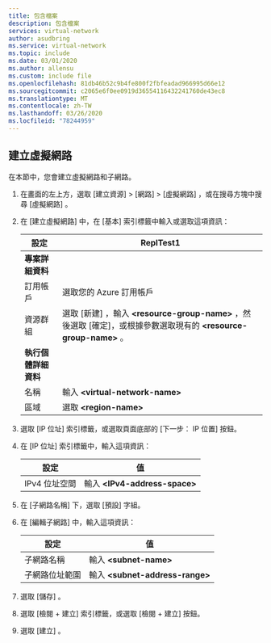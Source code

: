 ```yaml
---
title: 包含檔案
description: 包含檔案
services: virtual-network
author: asudbring
ms.service: virtual-network
ms.topic: include
ms.date: 03/01/2020
ms.author: allensu
ms.custom: include file
ms.openlocfilehash: 81db46b52c9b4fe800f2fbfeadad966995d66e12
ms.sourcegitcommit: c2065e6f0ee0919d36554116432241760de43ec8
ms.translationtype: MT
ms.contentlocale: zh-TW
ms.lasthandoff: 03/26/2020
ms.locfileid: "78244959"
---
```

## <a name="create-the-virtual-network"></a>建立虛擬網路

在本節中，您會建立虛擬網路和子網路。

1. 在畫面的左上方，選取 [建立資源] > [網路] > [虛擬網路]  ，或在搜尋方塊中搜尋 [虛擬網路]  。

2. 在 [建立虛擬網路]  中，在 [基本]  索引標籤中輸入或選取這項資訊：

    | **設定**          | **ReplTest1**                                                           |
    |------------------|-----------------------------------------------------------------|
    | **專案詳細資料**  |                                                                 |
    | 訂用帳戶     | 選取您的 Azure 訂用帳戶                                  |
    | 資源群組   | 選取 [新建]  ，輸入 **\<resource-group-name>** ，然後選取 [確定]，或根據參數選取現有的 **\<resource-group-name>** 。 |
    | **執行個體詳細資料** |                                                                 |
    | 名稱             | 輸入 **\<virtual-network-name>**                                    |
    | 區域           | 選取 **\<region-name>** |

3. 選取 [IP 位址]  索引標籤，或選取頁面底部的 [下一步：  IP 位置] 按鈕。

4. 在 [IP 位址]  索引標籤中，輸入這項資訊：

    | 設定            | 值                      |
    |--------------------|----------------------------|
    | IPv4 位址空間 | 輸入 **\<IPv4-address-space>** |

5. 在 [子網路名稱]  下，選取 [預設]  字組。

6. 在 [編輯子網路]  中，輸入這項資訊：

    | 設定            | 值                      |
    |--------------------|----------------------------|
    | 子網路名稱 | 輸入 **\<subnet-name>** |
    | 子網路位址範圍 | 輸入 **\<subnet-address-range>**

7. 選取 [儲存]  。

8. 選取 [檢閱 + 建立]  索引標籤，或選取 [檢閱 + 建立]  按鈕。

9. 選取 [建立]  。
